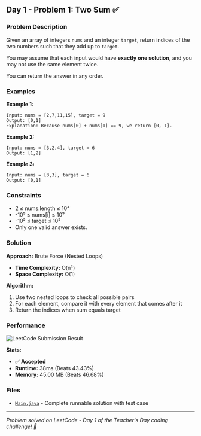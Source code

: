 ## Day 1 - Problem 1: Two Sum ✅

### Problem Description
Given an array of integers `nums` and an integer `target`, return indices of the two numbers such that they add up to `target`.

You may assume that each input would have **exactly one solution**, and you may not use the same element twice.

You can return the answer in any order.

### Examples

**Example 1:**
```
Input: nums = [2,7,11,15], target = 9
Output: [0,1]
Explanation: Because nums[0] + nums[1] == 9, we return [0, 1].
```

**Example 2:**
```
Input: nums = [3,2,4], target = 6
Output: [1,2]
```

**Example 3:**
```
Input: nums = [3,3], target = 6
Output: [0,1]
```

### Constraints
- 2 ≤ nums.length ≤ 10⁴
- -10⁹ ≤ nums[i] ≤ 10⁹
- -10⁹ ≤ target ≤ 10⁹
- Only one valid answer exists.

### Solution

**Approach:** Brute Force (Nested Loops)
- **Time Complexity:** O(n²)
- **Space Complexity:** O(1)

**Algorithm:**
1. Use two nested loops to check all possible pairs
2. For each element, compare it with every element that comes after it
3. Return the indices when sum equals target

### Performance
![LeetCode Submission Result](https://github.com/yourusername/leetcode-solutions/blob/main/assets/two-sum-result.png)

**Stats:**
- ✅ **Accepted**
- **Runtime:** 38ms (Beats 43.43%)
- **Memory:** 45.00 MB (Beats 46.68%)

### Files
- [`Main.java`](Main.java) - Complete runnable solution with test case

---
*Problem solved on LeetCode - Day 1 of the Teacher's Day coding challenge! 🚀*